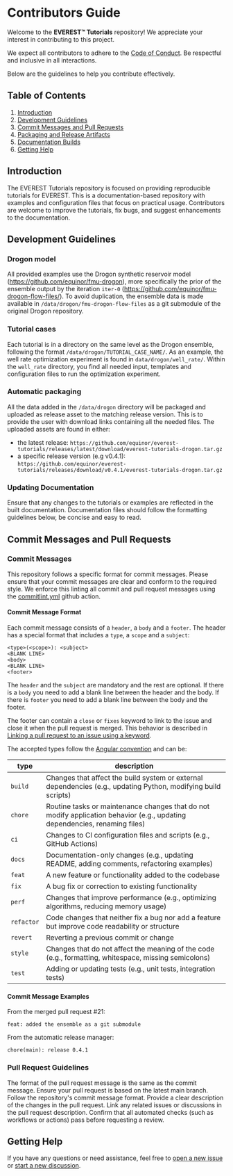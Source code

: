 # Contributors Guide

Welcome to the **EVEREST™ Tutorials** repository! 
We appreciate your interest in contributing to this project. 

We expect all contributors to adhere to the [Code of Conduct](CODE_OF_CONDUCT.md). 
Be respectful and inclusive in all interactions.

Below are the guidelines to help you contribute effectively.


## Table of Contents

1. [Introduction](#introduction)
2. [Development Guidelines](#development-guidelines)
3. [Commit Messages and Pull Requests](#commit-messages-and-pull-requests)
4. [Packaging and Release Artifacts](#packaging-and-release-artifacts)
5. [Documentation Builds](#documentation-builds)
6. [Getting Help](#getting-help)


## Introduction

The EVEREST Tutorials repository is focused on providing reproducible tutorials for EVEREST. 
This is a documentation-based repository with examples and configuration files that focus on practical usage. 
Contributors are welcome to improve the tutorials, fix bugs, and suggest enhancements to the documentation.


## Development Guidelines

### Drogon model

All provided examples use the Drogon synthetic reservoir model (https://github.com/equinor/fmu-drogon), more specifically the prior of the ensemble output by the iteration `iter-0` (https://github.com/equinor/fmu-drogon-flow-files/).
To avoid duplication, the ensemble data is made available in `/data/drogon/fmu-drogon-flow-files` as a git submodule of the original Drogon repository.


### Tutorial cases

Each tutorial is in a directory on the same level as the Drogon ensemble, following the format `/data/drogon/TUTORIAL_CASE_NAME/`.
As an example, the well rate optimization experiment is found in `data/drogon/well_rate/`.
Within the `well_rate` directory, you find all needed input, templates and configuration files to run the optimization experiment.


### Automatic packaging

All the data added in the `/data/drogon` directory will be packaged and uploaded as release asset to the matching release version.
This is to provide the user with download links containing all the needed files.
The uploaded assets are found in either:

- the latest release: `https://github.com/equinor/everest-tutorials/releases/latest/download/everest-tutorials-drogon.tar.gz`
- a specific release version (e.g v0.4.1): `https://github.com/equinor/everest-tutorials/releases/download/v0.4.1/everest-tutorials-drogon.tar.gz`


### Updating Documentation

Ensure that any changes to the tutorials or examples are reflected in the built documentation.
Documentation files should follow the formatting guidelines below, be concise and easy to read.


## Commit Messages and Pull Requests

### Commit Messages

This repository follows a specific format for commit messages.
Please ensure that your commit messages are clear and conform to the required style.
We enforce this linting all commit and pull request messages using the [commitlint.yml](https://github.com/equinor/everest-tutorials/blob/main/.github/workflows/commitlint.yml) github action.


#### Commit Message Format

Each commit message consists of a `header`, a `body` and a `footer`. 
The header has a special format that includes a `type`, a `scope` and a `subject`:

```
<type>(<scope>): <subject>
<BLANK LINE>
<body>
<BLANK LINE>
<footer>
```

The `header` and the `subject` are mandatory and the rest are optional.
If there is a `body` you need to add a blank line between the header and the body.
If there is `footer` you need to add a blank line between the body and the footer.

The footer can contain a `close` or `fixes` keyword to link to the issue and close it when the pull request is merged. 
This behavior is described in [Linking a pull request to an issue using a keyword](https://docs.github.com/en/issues/tracking-your-work-with-issues/using-issues/linking-a-pull-request-to-an-issue#linking-a-pull-request-to-an-issue-using-a-keyword).

The accepted types follow the [Angular convention](https://github.com/conventional-changelog/commitlint/tree/master/@commitlint/config-conventional#type-enum) and can be:

| type      | description                                                                                                                |
|-----------|----------------------------------------------------------------------------------------------------------------------------|
| `build`   | Changes that affect the build system or external dependencies (e.g., updating Python, modifying build scripts)             |
| `chore`   | Routine tasks or maintenance changes that do not modify application behavior (e.g., updating dependencies, renaming files) |
| `ci`      | Changes to CI configuration files and scripts (e.g., GitHub Actions)                                                       |
| `docs`    | Documentation-only changes (e.g., updating README, adding comments, refactoring examples)                                  |
| `feat`    | A new feature or functionality added to the codebase                                                                       |
| `fix`     | A bug fix or correction to existing functionality                                                                          |
| `perf`    | Changes that improve performance (e.g., optimizing algorithms, reducing memory usage)                                      |
| `refactor`| Code changes that neither fix a bug nor add a feature but improve code readability or structure                            |
| `revert`  | Reverting a previous commit or change                                                                                      |
| `style`   | Changes that do not affect the meaning of the code (e.g., formatting, whitespace, missing semicolons)                      |
| `test`    | Adding or updating tests (e.g., unit tests, integration tests)                                                             |


#### Commit Message Examples

From the merged pull request #21:

```
feat: added the ensemble as a git submodule
```

From the automatic release manager:

```
chore(main): release 0.4.1
```

### Pull Request Guidelines

The format of the pull request message is the same as the commit message. 
Ensure your pull request is based on the latest main branch.
Follow the repository's commit message format.
Provide a clear description of the changes in the pull request.
Link any related issues or discussions in the pull request description.
Confirm that all automated checks (such as workflows or actions) pass before requesting a review.


## Getting Help

If you have any questions or need assistance, feel free to [open a new issue](https://github.com/equinor/everest-tutorials/issues/new/choose) or [start a new discussion](https://github.com/equinor/everest-tutorials/discussions/new/choose).
